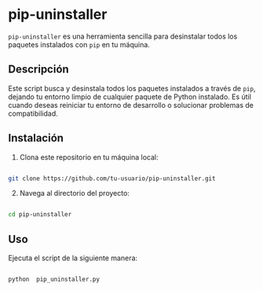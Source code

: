 # pip-uninstaller
`pip-uninstaller` es una herramienta sencilla para desinstalar todos los paquetes instalados con `pip` en tu máquina.
## Descripción
Este script busca y desinstala todos los paquetes instalados a través de `pip`, dejando tu entorno limpio de cualquier paquete de Python instalado. Es útil cuando deseas reiniciar tu entorno de desarrollo o solucionar problemas de compatibilidad.
## Instalación
1. Clona este repositorio en tu máquina local:

```sh

git clone https://github.com/tu-usuario/pip-uninstaller.git

```
2. Navega al directorio del proyecto:
```sh

cd pip-uninstaller

```

## Uso

Ejecuta el script de la siguiente manera:
```

python  pip_uninstaller.py